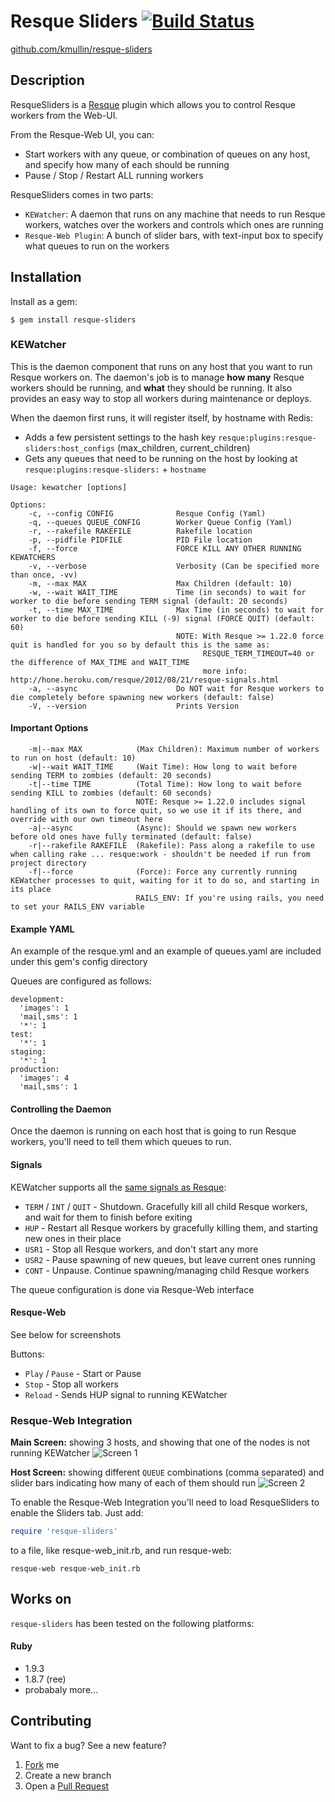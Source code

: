 Resque Sliders [![Build Status](https://secure.travis-ci.org/kmullin/resque-sliders.png)](http://travis-ci.org/kmullin/resque-sliders)
==============

[github.com/kmullin/resque-sliders](https://github.com/kmullin/resque-sliders)


Description
-----------

ResqueSliders is a [Resque](https://github.com/defunkt/resque) plugin which allows you
to control Resque workers from the Web-UI.

From the Resque-Web UI, you can:

* Start workers with any queue, or combination of queues on any host, and specify how many of each should be running
* Pause / Stop / Restart ALL running workers

ResqueSliders comes in two parts:

* `KEWatcher`: A daemon that runs on any machine that needs to run Resque workers, watches over the workers and controls which ones are running
* `Resque-Web Plugin`: A bunch of slider bars, with text-input box to specify what queues to run on the workers


Installation
------------

Install as a gem:

    $ gem install resque-sliders

### KEWatcher

This is the daemon component that runs on any host that you want to run Resque workers on. The daemon's job is to manage **how many** Resque workers should be running, and **what** they should be running. It also provides an easy way to stop all workers during maintenance or deploys.

When the daemon first runs, it will register itself, by hostname with Redis:

* Adds a few persistent settings to the hash key `resque:plugins:resque-sliders:host_configs` (max_children, current_children)
* Gets any queues that need to be running on the host by looking at `resque:plugins:resque-sliders:` + `hostname`

```
Usage: kewatcher [options]

Options:
    -c, --config CONFIG              Resque Config (Yaml)
    -q, --queues QUEUE_CONFIG        Worker Queue Config (Yaml)
    -r, --rakefile RAKEFILE          Rakefile location
    -p, --pidfile PIDFILE            PID File location
    -f, --force                      FORCE KILL ANY OTHER RUNNING KEWATCHERS
    -v, --verbose                    Verbosity (Can be specified more than once, -vv)
    -m, --max MAX                    Max Children (default: 10)
    -w, --wait WAIT_TIME             Time (in seconds) to wait for worker to die before sending TERM signal (default: 20 seconds)
    -t, --time MAX_TIME              Max Time (in seconds) to wait for worker to die before sending KILL (-9) signal (FORCE QUIT) (default: 60)
                                     NOTE: With Resque >= 1.22.0 force quit is handled for you so by default this is the same as:
                                           RESQUE_TERM_TIMEOUT=40 or the difference of MAX_TIME and WAIT_TIME
                                           more info: http://hone.heroku.com/resque/2012/08/21/resque-signals.html
    -a, --async                      Do NOT wait for Resque workers to die completely before spawning new workers (default: false)
    -V, --version                    Prints Version
```

#### Important Options

```
    -m|--max MAX            (Max Children): Maximum number of workers to run on host (default: 10)
    -w|--wait WAIT_TIME     (Wait Time): How long to wait before sending TERM to zombies (default: 20 seconds)
    -t|--time TIME          (Total Time): How long to wait before sending KILL to zombies (default: 60 seconds)
                            NOTE: Resque >= 1.22.0 includes signal handling of its own to force quit, so we use it if its there, and override with our own timeout here
    -a|--async              (Async): Should we spawn new workers before old ones have fully terminated (default: false)
    -r|--rakefile RAKEFILE  (Rakefile): Pass along a rakefile to use when calling rake ... resque:work - shouldn't be needed if run from project directory
    -f|--force              (Force): Force any currently running KEWatcher processes to quit, waiting for it to do so, and starting in its place
                            RAILS_ENV: If you're using rails, you need to set your RAILS_ENV variable
```

#### Example YAML

An example of the resque.yml and an example of queues.yaml are included under this gem's config directory

Queues are configured as follows:

    development: 
      'images': 1
      'mail,sms': 1
      '*': 1
    test:
      '*': 1
    staging:
      '*': 1
    production:
      'images': 4
      'mail,sms': 1


#### Controlling the Daemon

Once the daemon is running on each host that is going to run Resque workers, you'll need to tell them which queues to run.

#### Signals

KEWatcher supports all the [same signals as Resque](https://github.com/defunkt/resque#signals):

* `TERM` / `INT` / `QUIT` - Shutdown. Gracefully kill all child Resque workers, and wait for them to finish before exiting
* `HUP`  - Restart all Resque workers by gracefully killing them, and starting new ones in their place
* `USR1` - Stop all Resque workers, and don't start any more
* `USR2` - Pause spawning of new queues, but leave current ones running
* `CONT` - Unpause. Continue spawning/managing child Resque workers

The queue configuration is done via Resque-Web interface

#### Resque-Web

See below for screenshots

Buttons:

* `Play` / `Pause` - Start or Pause
* `Stop` - Stop all workers
* `Reload` - Sends HUP signal to running KEWatcher


### Resque-Web Integration

**Main Screen:** showing 3 hosts, and showing that one of the nodes is not running KEWatcher
![Screen 1](https://github.com/kmullin/resque-sliders/raw/master/misc/resque-sliders_main-view.png)

**Host Screen:** showing different `QUEUE` combinations (comma separated) and slider bars indicating how many of each of them should run
![Screen 2](https://github.com/kmullin/resque-sliders/raw/master/misc/resque-sliders_host-view.png)

To enable the Resque-Web Integration you'll need to load ResqueSliders to enable the Sliders tab. Just add:

```ruby
require 'resque-sliders'
```
to a file, like resque-web_init.rb, and run resque-web:

    resque-web resque-web_init.rb


Works on
--------

`resque-sliders` has been tested on the following platforms:

#### Ruby

* 1.9.3
* 1.8.7 (ree)
* probabaly more...

Contributing
------------

Want to fix a bug? See a new feature?

1. [Fork](https://github.com/kmullin/resque-sliders/fork_select) me
2. Create a new branch
3. Open a [Pull Request](https://github.com/kmullin/resque-sliders/pull/new)
